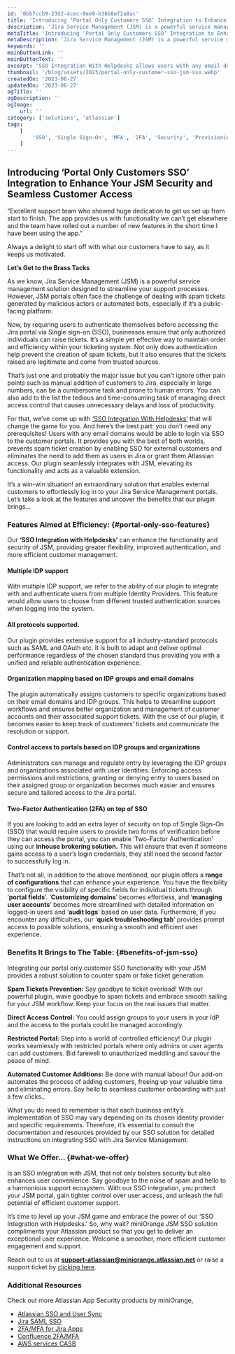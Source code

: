 ```yaml
---
id: '0bb7ccb9-23d2-4cec-9ee9-b36b8ef2a8ac'
title: 'Introducing ‘Portal Only Customers SSO’ Integration to Enhance Your JSM Security and Seamless Customer Access'
description: 'Jira Service Management (JSM) is a powerful service management solution designed to streamline your support processes. However, JSM portals often face the challenge of dealing with spam tickets generated by malicious actors or automated bots, especially if it’s a public-facing platform.'
metaTitle: 'Introducing ‘Portal Only Customers SSO’ Integration to Enhance Your JSM Security and Seamless Customer Access'
metaDescription: 'Jira Service Management (JSM) is a powerful service management solution designed to streamline your support processes. However, JSM portals often face the challenge of dealing with spam tickets generated by malicious actors or automated bots, especially if it’s a public-facing platform.'
keywords: ''
mainButtonLink: ''
mainButtonText: ''
excerpt: 'SSO Integration With Helpdesks allows users with any email domain to log in to JSM customer portals via SSO, preventing spam ticket creation and eliminating the need to add external customers as Jira users.'
thumbnail: '/blog/assets/2023/portal-only-customer-sso-jsm-sso.webp'
createdOn: '2023-06-27'
updatedOn: '2023-06-27'
ogTitle: ''
ogDescription: ''
ogImage:
    url: ''
category: ['solutions', 'atlassian']
tags:
    [
        'SSO', 'Single Sign-On', 'MFA', '2FA', 'Security', 'Provisioning', 'Two-factor Authentication', 'Multi-factor Authentication', 'IAM'
    ]
---
```


## Introducing ‘Portal Only Customers SSO’ Integration to Enhance Your JSM Security and Seamless Customer Access

“Excellent support team who showed huge dedication to get us set up from start to finish. The app provides us with functionality we can’t get elsewhere and the team have rolled out a number of new features in the short time I have been using the app.”

Always a delight to start off with what our customers have to say, as it keeps us motivated. 

**Let’s Get to the Brass Tacks**

As we know, Jira Service Management (JSM) is a powerful service management solution designed to streamline your support processes. However, JSM portals often face the challenge of dealing with spam tickets generated by malicious actors or automated bots, especially if it’s a public-facing platform. 

Now, by requiring users to authenticate themselves before accessing the Jira portal via Single sign-on (SSO), businesses ensure that only authorized individuals can raise tickets. It’s a simple yet effective way to maintain order and efficiency within your ticketing system. Not only does authentication help prevent the creation of spam tickets, but it also ensures that the tickets raised are legitimate and come from trusted sources. 

That’s just one and probably the major issue but you can’t ignore other pain points such as manual addition of customers to Jira, especially in large numbers, can be a cumbersome task and prone to human errors. You can also add to the list the tedious and time-consuming task of managing direct access control that causes unnecessary delays and loss of productivity.

For that, we’ve come up with [‘SSO Integration With Helpdesks’](https://miniorange.com/atlassian/sso-for-jsm-customers) that will change the game for you. And here’s the best part: you don’t need any prerequisites! Users with any email domains would be able to login via SSO to the customer portals. It provides you with the best of both worlds, prevents spam ticket creation by enabling SSO for external customers and eliminates the need to add them as users in Jira or grant them Atlassian access. Our plugin seamlessly integrates with JSM, elevating its functionality and acts as a valuable extension.

It’s a win-win situation! an extraordinary solution that enables external customers to effortlessly log in to your Jira Service Management portals. Let’s take a look at the features and uncover the benefits that our plugin brings…

### Features Aimed at Efficiency: {#portal-only-sso-features}

Our **‘SSO Integration with Helpdesks’** can enhance the functionality and security of JSM, providing greater flexibility, improved authentication, and more efficient customer management. 

#### Multiple IDP support

With multiple IDP support, we refer to the ability of our plugin to integrate with and authenticate users from multiple Identity Providers. This feature would allow users to choose from different trusted authentication sources when logging into the system.

#### All protocols supported.

Our plugin provides extensive support for all industry-standard protocols such as SAML and OAuth etc. It is built to adapt and deliver optimal performance regardless of the chosen standard thus providing you with a unified and reliable authentication experience. 

#### Organization mapping based on IDP groups and email domains

The plugin automatically assigns customers to specific organizations based on their email domains and IDP groups. This helps to streamline support workflows and ensures better organization and management of customer accounts and their associated support tickets. With the use of our plugin, it becomes easier to keep track of customers’ tickets and communicate the resolution or support.

#### Control access to portals based on IDP groups and organizations

Administrators can manage and regulate entry by leveraging the IDP groups and organizations associated with user identities. Enforcing access permissions and restrictions, granting or denying entry to users based on their assigned group or organization becomes much easier and ensures secure and tailored access to the Jira portal.

#### Two-Factor Authentication (2FA) on top of SSO

If you are looking to add an extra layer of security on top of Single Sign-On (SSO) that would require users to provide two forms of verification before they can access the portal, you can enable ‘Two-Factor Authentication’ using our **inhouse brokering solution.** This will ensure that even if someone gains access to a user’s login credentials, they still need the second factor to successfully log in. 

That’s not all, in addition to the above mentioned, our plugin offers a **range of configurations** that can enhance your experience. You have the flexibility to configure the visibility of specific fields for individual tickets through ‘**portal fields**’. ‘**Customizing domains**’ becomes effortless, and ‘**managing user accounts**’ becomes more streamlined with detailed information on logged-in users and ‘**audit logs**’ based on user data. Furthermore, if you encounter any difficulties, our ‘**quick troubleshooting tab**’ provides prompt access to possible solutions, ensuring a smooth and efficient user experience. 

### Benefits It Brings to The Table: {#benefits-of-jsm-sso}

Integrating our portal only customer SSO functionality with your JSM provides a robust solution to counter spam or fake ticket generation.

**Spam Tickets Prevention:** Say goodbye to ticket overload! With our powerful plugin, wave goodbye to spam tickets and embrace smooth sailing for your JSM workflow. Keep your focus on the real issues that matter. 

**Direct Access Control:** You could assign groups to your users in your IdP and the access to the portals could be managed accordingly.

**Restricted Portal:** Step into a world of controlled efficiency! Our plugin works seamlessly with restricted portals where only admins or user agents can add customers. Bid farewell to unauthorized meddling and savour the peace of mind. 

**Automated Customer Additions:** Be done with manual labour! Our add-on automates the process of adding customers, freeing up your valuable time and eliminating errors. Say hello to seamless customer onboarding with just a few clicks..

What you do need to remember is that each business entity’s implementation of SSO may vary depending on its chosen identity provider and specific requirements. Therefore, it’s essential to consult the documentation and resources provided by our SSO solution for detailed instructions on integrating SSO with Jira Service Management.

### What We Offer… {#what-we-offer}

Is an SSO integration with JSM, that not only bolsters security but also enhances user convenience. Say goodbye to the noise of spam and hello to a harmonious support ecosystem. With our SSO integration, you protect your JSM portal, gain tighter control over user access, and unleash the full potential of efficient customer support. 

It’s time to level up your JSM game and embrace the power of our ‘SSO Integration with Helpdesks.’ So, why wait?  miniOrange JSM SSO solution compliments your Atlassian product so that you get to deliver an exceptional user experience. Welcome a smoother, more efficient customer engagement and support.

Reach out to us at **support-atlassian@miniorange.atlassian.net** or raise a support ticket by [clicking here](https://miniorange.atlassian.net/servicedesk/customer/portal/2).

### Additional Resources

Check out more Atlassian App Security products by miniOrange,

-   [Atlassian SSO and User Sync](https://miniorange.com/atlassian/)
-   [Jira SAML SSO](https://azuremarketplace.microsoft.com/en-us/marketplace/apps/xecurifyinc1630054845227.jira_saml_sso_atlassian_final?tab=overview)
-   [2FA/MFA for Jira Apps](https://miniorange.com/atlassian/two-factor-authentication-2fa-for-atlassian-data-center-dc-and-cloud/)
-   [Confluence 2FA/MFA](https://miniorange.com/atlassian/confluence-two-factor-authentication-2fa)
-   [AWS services CASB](https://blog.miniorange.com/aws-service-casb-security-solution/)